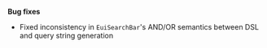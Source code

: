 **Bug fixes**

- Fixed inconsistency in `EuiSearchBar`'s AND/OR semantics between DSL and query string generation
